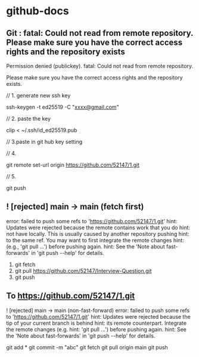 # github-docs

## Git : fatal: Could not read from remote repository. Please make sure you have the correct access rights and the repository exists
Permission denied (publickey).
fatal: Could not read from remote repository.

Please make sure you have the correct access rights
and the repository exists.

// 1. generate new ssh key

ssh-keygen -t ed25519 -C "xxxx@gmail.com"

// 2. paste the key

clip < ~/.ssh/id_ed25519.pub

// 3.paste in git hub key setting

// 4. 

git remote set-url origin https://github.com/52147/1.git

// 5.

git push


##  ! [rejected]        main -> main (fetch first)
error: failed to push some refs to 'https://github.com/52147/1.git'
hint: Updates were rejected because the remote contains work that you do
hint: not have locally. This is usually caused by another repository pushing
hint: to the same ref. You may want to first integrate the remote changes
hint: (e.g., 'git pull ...') before pushing again.
hint: See the 'Note about fast-forwards' in 'git push --help' for details.

1. git fetch
2. git pull <https://github.com/52147/Interview-Question.git>
3. git push 


##  To https://github.com/52147/1.git
 ! [rejected]        main -> main (non-fast-forward)
error: failed to push some refs to 'https://github.com/52147/1.git'
hint: Updates were rejected because the tip of your current branch is behind
hint: its remote counterpart. Integrate the remote changes (e.g.
hint: 'git pull ...') before pushing again.
hint: See the 'Note about fast-forwards' in 'git push --help' for details.


git add *
git commit -m "abc"
git fetch
git pull origin main
git push
